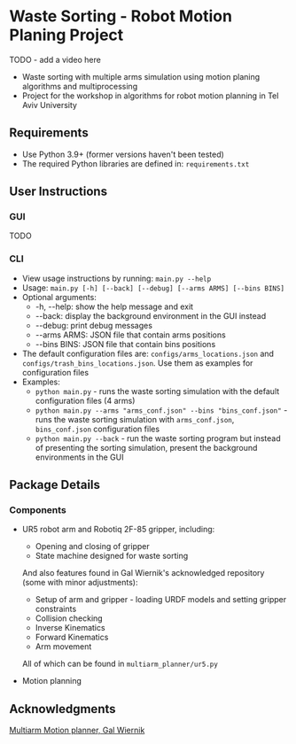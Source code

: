 # Waste Sorting - Robot Motion Planing Project
TODO - add a video here

* Waste sorting with multiple arms simulation using motion planing algorithms and multiprocessing
* Project for the workshop in algorithms for robot motion planning in Tel Aviv University 	

## Requirements
* Use Python 3.9+ (former versions haven't been tested)
* The required Python libraries are defined in: `requirements.txt`

## User Instructions
### GUI
TODO

### CLI
* View usage instructions by running: `main.py --help`
* Usage: `main.py [-h] [--back] [--debug] [--arms ARMS] [--bins BINS]`
* Optional arguments:
  * -h, --help: show the help message and exit
  * --back: display the background environment in the GUI instead
  * --debug: print debug messages
  * --arms ARMS: JSON file that contain arms positions
  * --bins BINS: JSON file that contain bins positions
* The default configuration files are: `configs/arms_locations.json` and `configs/trash_bins_locations.json`. Use them as examples for configuration files
* Examples:
  * `python main.py` - runs the waste sorting simulation with the default configuration files (4 arms) 
  * `python main.py --arms "arms_conf.json" --bins "bins_conf.json"` - runs the waste sorting simulation with `arms_conf.json`, `bins_conf.json` configuration files
  * `python main.py --back` - run the waste sorting program but instead of presenting the sorting simulation, present the background environments in the GUI
 
## Package Details
### Components
* UR5 robot arm and Robotiq 2F-85 gripper, including:
  * Opening and closing of gripper
  * State machine designed for waste sorting
 
  And also features found in Gal Wiernik's acknowledged repository (some with minor adjustments):
  * Setup of arm and gripper - loading URDF models and setting gripper constraints
  * Collision checking
  * Inverse Kinematics
  * Forward Kinematics
  * Arm movement

  All of which can be found in `multiarm_planner/ur5.py`

* Motion planning

## Acknowledgments
[Multiarm Motion planner, Gal Wiernik](https://github.com/galmw/centralized-multiarm-drrt)
